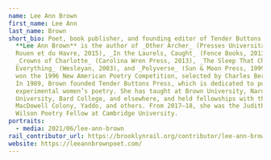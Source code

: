 ```yaml
---
name: Lee Ann Brown
first_name: Lee Ann
last_name: Brown
short_bio: Poet, book publisher, and founding editor of Tender Buttons Press,
  **Lee Ann Brown** is the author of _Other Archer_ (Presses Universitaires de
  Rouen et du Havre, 2015), _In the Laurels, Caught_ (Fence Books, 2013),
  _Crowns of Charlotte_ (Carolina Wren Press, 2013), _The Sleep That Changed
  Everything_ (Wesleyan, 2003), and _Polyverse_ (Sun & Moon Press, 1999), which
  won the 1996 New American Poetry Competition, selected by Charles Bernstein.
  In 1989, Brown founded Tender Buttons Press, which is dedicated to publishing
  experimental women’s poetry. She has taught at Brown University, Naropa
  University, Bard College, and elsewhere, and held fellowships with the
  MacDowell Colony, Yaddo, and others. From 2017–18, she was the Judith E.
  Wilson Poetry Fellow at Cambridge University.
portraits:
  - media: 2021/06/lee-ann-brown
rail_contributor_url: https://brooklynrail.org/contributor/lee-ann-brown
website: https://leeannbrownpoet.com/
---
```

